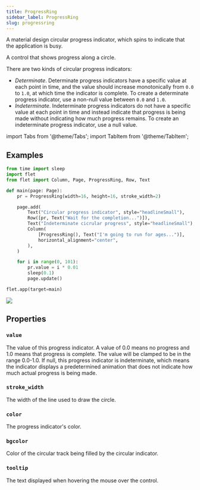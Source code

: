 ```yaml
---
title: ProgressRing
sidebar_label: ProgressRing
slug: progressring
---
```


A material design circular progress indicator, which spins to indicate that the application is busy.

A control that shows progress along a circle.

There are two kinds of circular progress indicators:

* *Determinate*. Determinate progress indicators have a specific value at each point in time, and the value should increase monotonically from `0.0` to `1.0`, at which time the indicator is complete. To create a determinate progress indicator, use a non-null value between `0.0` and `1.0`.
* *Indeterminate*. Indeterminate progress indicators do not have a specific value at each point in time and instead indicate that progress is being made without indicating how much progress remains. To create an indeterminate progress indicator, use a null value.

import Tabs from '@theme/Tabs';
import TabItem from '@theme/TabItem';

## Examples

<Tabs groupId="language">
  <TabItem value="python" label="Python" default>

```python
from time import sleep
import flet
from flet import Column, Page, ProgressRing, Row, Text

def main(page: Page):
    pr = ProgressRing(width=16, height=16, stroke_width=2)

    page.add(
        Text("Circular progress indicator", style="headlineSmall"),
        Row([pr, Text("Wait for the completion...")]),
        Text("Indeterminate cicrular progress", style="headlineSmall"),
        Column(
            [ProgressRing(), Text("I'm going to run for ages...")],
            horizontal_alignment="center",
        ),
    )

    for i in range(0, 101):
        pr.value = i * 0.01
        sleep(0.1)
        page.update()

flet.app(target=main)
```
  </TabItem>
</Tabs>

<img src="/img/docs/controls/progress-ring/custom-progress-rings.gif"/>

## Properties

### `value`

The value of this progress indicator. A value of 0.0 means no progress and 1.0 means that progress is complete. The value will be clamped to be in the range 0.0-1.0. If null, this progress indicator is indeterminate, which means the indicator displays a predetermined animation that does not indicate how much actual progress is being made.

### `stroke_width`

The width of the line used to draw the circle.

### `color`

The progress indicator's color.

### `bgcolor`

Color of the circular track being filled by the circular indicator.

### `tooltip`

The text displayed when hovering the mouse over the control.